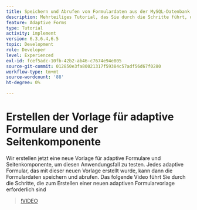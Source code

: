```yaml
---
title: Speichern und Abrufen von Formulardaten aus der MySQL-Datenbank - Erstellen einer adaptiven Formularvorlage und Seitenkomponente
description: Mehrteiliges Tutorial, das Sie durch die Schritte führt, die zum Speichern und Abrufen von Formulardaten erforderlich sind
feature: Adaptive Forms
type: Tutorial
activity: implement
version: 6.3,6.4,6.5
topic: Development
role: Developer
level: Experienced
exl-id: fcef5adc-10fb-42b2-ab46-c7674e94e805
source-git-commit: 012850e3fa80021317f59384c57adf56d67f0280
workflow-type: tm+mt
source-wordcount: '88'
ht-degree: 0%

---
```


# Erstellen der Vorlage für adaptive Formulare und der Seitenkomponente

Wir erstellen jetzt eine neue Vorlage für adaptive Formulare und Seitenkomponente, um diesen Anwendungsfall zu testen. Jedes adaptive Formular, das mit dieser neuen Vorlage erstellt wurde, kann dann die Formulardaten speichern und abrufen.
Das folgende Video führt Sie durch die Schritte, die zum Erstellen einer neuen adaptiven Formularvorlage erforderlich sind
>[!VIDEO](https://video.tv.adobe.com/v/27828?quality=9&learn=on)
